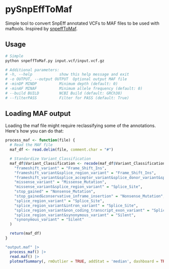 # pySnpEffToMaf
Simple tool to convert SnpEff annotated VCFs to MAF files to be used with maftools. Inspired by [snpeffToMaf](https://github.com/tsy19900929/snpeffToMaf).

## Usage

```bash
# Simple
python snpeffToMaf.py input.vcf/input.vcf.gz

# Additional parameters:
# -h, --help            show this help message and exit
# -o OUTPUT, --output OUTPUT  Optional output MAF file
# -minDP MINDP          Minimum depth (default: 0)
# -minAF MINAF          Minimum allele frequency (default: 0)
# --build BUILD         NCBI Build (default: GRCh38)
# --filterPASS          Filter for PASS (default: True)
```

## Loading MAF output 

Loading the maf file might require reclassifying some of the annotations. Here's how you can do that:

```R
process_maf <- function(file) {
  # Read the MAF file
  maf_df <- read.delim(file, comment.char = "#")

  # Standardize Variant_Classification
  maf_df$Variant_Classification <- recode(maf_df$Variant_Classification,
    "frameshift_variant" = "Frame_Shift_Ins",
    "frameshift_variant&splice_region_variant" = "Frame_Shift_Ins",
    "frameshift_variant&splice_acceptor_variant&splice_donor_variant&splice_region_variant&intron_variant" = "Splice_Site",
    "missense_variant" = "Missense_Mutation",
    "missense_variant&splice_region_variant" = "Splice_Site",
    "stop_gained" = "Nonsense_Mutation",
    "stop_gained&conservative_inframe_insertion" = "Nonsense_Mutation",
    "splice_region_variant" = "Splice_Site",
    "splice_region_variant&intron_variant" = "Splice_Site",
    "splice_region_variant&non_coding_transcript_exon_variant" = "Splice_Site",
    "splice_region_variant&synonymous_variant" = "Silent",
    "synonymous_variant" = "Silent"
  )

  return(maf_df)
}

"output.maf" |>
  process_maf() |>
  read.maf() |>
  plotmafSummary(, rmOutlier = TRUE, addStat = 'median', dashboard = TRUE, titvRaw = FALSE, top = 20)
```
